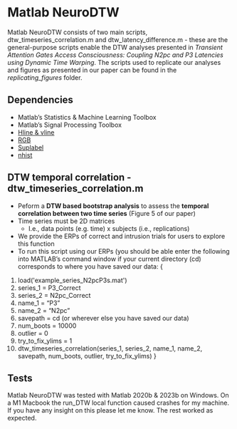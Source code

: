 # Matlab NeuroDTW

Matlab NeuroDTW consists of two main scripts, dtw_timeseries_correlation.m and dtw_latency_difference.m - these are the general-purpose scripts enable the DTW analyses presented in *Transient Attention Gates Access Consciousness: Coupling N2pc and P3 Latencies using Dynamic Time Warping*.
The scripts used to replicate our analyses and figures as presented in our paper can be found in the *replicating_figures* folder.

## Dependencies
- Matlab’s Statistics & Machine Learning Toolbox
- Matlab’s Signal Processing Toolbox
- [Hline & vline](https://de.mathworks.com/matlabcentral/fileexchange/1039-hline-and-vline )
- [RGB](https://de.mathworks.com/matlabcentral/fileexchange/46872-intuitive-rgb-color-values-from-xkcd)
- [Suplabel](https://de.mathworks.com/matlabcentral/fileexchange/7772-suplabel )
- [nhist](https://de.mathworks.com/matlabcentral/fileexchange/27388-plot-and-compare-histograms-pretty-by-default)

## DTW temporal correlation - dtw_timeseries_correlation.m
- Peform a **DTW based bootstrap analysis** to assess the **temporal correlation between two time series** (Figure 5 of our paper)
- Time series must be 2D matrices
	- I.e., data points (e.g. time) x subjects (i.e., replications)
- We provide the ERPs of correct and intrusion trials for users to explore this function
- To run this script using our ERPs (you should be able enter the following into MATLAB’s command window if your current directory (cd) corresponds to where you have saved our data:
{
1.	load('example_series_N2pcP3s.mat')
2.	series_1 = P3_Correct
3.	series_2 = N2pc_Correct
4.	name_1 = “P3”
5.	name_2 = “N2pc”
6.	savepath = cd (or wherever else you have saved our data)
7.	num_boots = 10000
8.	outlier = 0
9.	try_to_fix_ylims = 1
10.	dtw_timeseries_correlation(series_1, series_2, name_1, name_2, savepath, num_boots, outlier, try_to_fix_ylims)
}



## Tests
Matlab NeuroDTW was tested with Matlab 2020b & 2023b on Windows. On a M1 Macbook the run_DTW local function caused crashes for my machine. If you have any insight on this please let me know. The rest worked as expected.